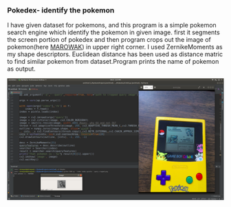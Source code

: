 <h3> Pokedex- identify the pokemon</h3>

I have given dataset for pokemons, and this program is a simple pokemon search engine which identify the pokemon in given image.
first it segments the screen portion of pokedex and then program crops out the image of pokemon(here <a href="https://bulbapedia.bulbagarden.net/wiki/Marowak_(Pok%C3%A9mon)">MAROWAK</a>) in upper right corner.
I used ZernikeMoments as my shape descriptors. Euclidean distance has been used as distance matric to find similar pokemon from dataset.Program prints the name of pokemon as output.


<img src="output.png">
